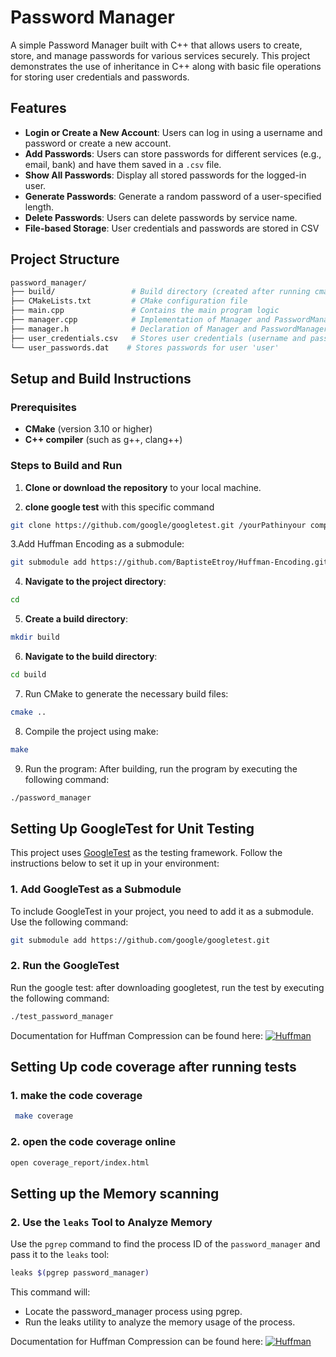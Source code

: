 # Password Manager

A simple Password Manager built with C++ that allows users to create, store, and manage passwords for various services securely. This project demonstrates the use of inheritance in C++ along with basic file operations for storing user credentials and passwords.

## Features

- **Login or Create a New Account**: Users can log in using a username and password or create a new account.
- **Add Passwords**: Users can store passwords for different services (e.g., email, bank) and have them saved in a `.csv` file.
- **Show All Passwords**: Display all stored passwords for the logged-in user.
- **Generate Passwords**: Generate a random password of a user-specified length.
- **Delete Passwords**: Users can delete passwords by service name.
- **File-based Storage**: User credentials and passwords are stored in CSV 

## Project Structure

```graphql
password_manager/
├── build/                 # Build directory (created after running cmake)
├── CMakeLists.txt         # CMake configuration file
├── main.cpp               # Contains the main program logic
├── manager.cpp            # Implementation of Manager and PasswordManager classes
├── manager.h              # Declaration of Manager and PasswordManager classes
├── user_credentials.csv   # Stores user credentials (username and password)
└── user_passwords.dat    # Stores passwords for user 'user'
```

## Setup and Build Instructions

### Prerequisites

- **CMake** (version 3.10 or higher)
- **C++ compiler** (such as g++, clang++)

### Steps to Build and Run

1. **Clone or download the repository** to your local machine.


2. **clone google test** with this specific command 
```bash
git clone https://github.com/google/googletest.git /yourPathinyour computer/ 
```

3.Add Huffman Encoding as a submodule:
   ```bash
   git submodule add https://github.com/BaptisteEtroy/Huffman-Encoding.git
   ```

4. **Navigate to the project directory**:

```bash
cd 
```

5. **Create a build directory**:

```bash
mkdir build
```

6. **Navigate to the build directory**:

```bash
cd build
```

7.  Run CMake to generate the necessary build files:

```bash
cmake ..
```
8.  Compile the project using make:

```bash
make
```
9.  Run the program: After building, run the program by executing the following command:

```bash
./password_manager
```

## Setting Up GoogleTest for Unit Testing

This project uses [GoogleTest](https://github.com/google/googletest) as the testing framework. Follow the instructions below to set it up in your environment:

### 1. Add GoogleTest as a Submodule

To include GoogleTest in your project, you need to add it as a submodule. Use the following command:

```bash
git submodule add https://github.com/google/googletest.git
```
### 2. Run the GoogleTest 

  Run the google test: after downloading googletest, run the test by executing the following command:

```bash
./test_password_manager
```

Documentation for Huffman Compression can be found here: [![Huffman](https://img.shields.io/badge/Testing-Documentation-blue)](./huffman_compression.md)


## Setting Up code coverage after running tests 

### 1. make the code coverage 

```bash
 make coverage  
```
### 2. open the code coverage online 

```bash
open coverage_report/index.html
```

## Setting up the Memory scanning

### 2. Use the `leaks` Tool to Analyze Memory

Use the `pgrep` command to find the process ID of the `password_manager` and pass it to the `leaks` tool:

```bash
leaks $(pgrep password_manager)
```
This command will:
- Locate the password_manager process using pgrep.
- Run the leaks utility to analyze the memory usage of the process.


Documentation for Huffman Compression can be found here: [![Huffman](https://img.shields.io/badge/Testing-Documentation-blue)](./huffman_compression.md)